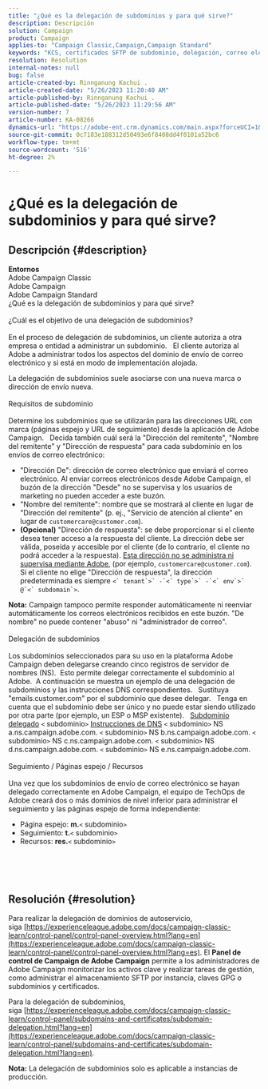 ```yaml
---
title: "¿Qué es la delegación de subdominios y para qué sirve?"
description: Descripción
solution: Campaign
product: Campaign
applies-to: "Campaign Classic,Campaign,Campaign Standard"
keywords: "KCS, certificados SFTP de subdominio, delegación, correo electrónico, respuesta, campaña"
resolution: Resolution
internal-notes: null
bug: false
article-created-by: Rinnganung Kachui .
article-created-date: "5/26/2023 11:20:40 AM"
article-published-by: Rinnganung Kachui .
article-published-date: "5/26/2023 11:29:56 AM"
version-number: 7
article-number: KA-08266
dynamics-url: "https://adobe-ent.crm.dynamics.com/main.aspx?forceUCI=1&pagetype=entityrecord&etn=knowledgearticle&id=c99d6e52-b7fb-ed11-8849-6045bd006c82"
source-git-commit: 0c7183e188312d50493e6f8408dd4f0101a52bc6
workflow-type: tm+mt
source-wordcount: '516'
ht-degree: 2%

---
```


# ¿Qué es la delegación de subdominios y para qué sirve?

## Descripción {#description}

<b>Entornos</b>
<br>Adobe Campaign Classic
<br>Adobe Campaign
<br>Adobe Campaign Standard
<br>¿Qué es la delegación de subdominios y para qué sirve?<br><br>¿Cuál es el objetivo de una delegación de subdominios?<br><br>
En el proceso de delegación de subdominios, un cliente autoriza a otra empresa o entidad a administrar un subdominio.  
El cliente autoriza al Adobe a administrar todos los aspectos del dominio de envío de correo electrónico y si está en modo de implementación alojada.

La delegación de subdominios suele asociarse con una nueva marca o dirección de envío nueva.
<br><br>Requisitos de subdominio<br><br>
Determine los subdominios que se utilizarán para las direcciones URL con marca (páginas espejo y URL de seguimiento) desde la aplicación de Adobe Campaign.  
Decida también cuál será la &quot;Dirección del remitente&quot;, &quot;Nombre del remitente&quot; y &quot;Dirección de respuesta&quot; para cada subdominio en los envíos de correo electrónico:

- &quot;Dirección De&quot;: dirección de correo electrónico que enviará el correo electrónico. Al enviar correos electrónicos desde Adobe Campaign, el buzón de la dirección &quot;Desde&quot; no se supervisa y los usuarios de marketing no pueden acceder a este buzón.
- &quot;Nombre del remitente&quot;: nombre que se mostrará al cliente en lugar de &quot;Dirección del remitente&quot; (p. ej., &quot;Servicio de atención al cliente&quot; en lugar de `customercare@customer.com`).
- <b>(Opcional)</b> &quot;Dirección de respuesta&quot;: se debe proporcionar si el cliente desea tener acceso a la respuesta del cliente. La dirección debe ser válida, poseída y accesible por el cliente (de lo contrario, el cliente no podrá acceder a la respuesta). <u>Esta dirección no se administra ni supervisa mediante Adobe</u>, (por ejemplo, `customercare@customer.com`). Si el cliente no elige &quot;Dirección de respuesta&quot;, la dirección predeterminada es siempre ``<` tenant`>` -`<` type`>` -`<` env`>` @`<` subdomain`>``.


<b>Nota:</b> Campaign tampoco permite responder automáticamente ni reenviar automáticamente los correos electrónicos recibidos en este buzón. &quot;De nombre&quot; no puede contener &quot;abuso&quot; ni &quot;administrador de correo&quot;.
<br><br>Delegación de subdominios<br><br>
Los subdominios seleccionados para su uso en la plataforma Adobe Campaign deben delegarse creando cinco registros de servidor de nombres (NS). 
Esto permite delegar correctamente el subdominio al Adobe.  A continuación se muestra un ejemplo de una delegación de subdominios y las instrucciones DNS correspondientes.  
Sustituya &quot;emails.customer.com&quot; por el subdominio que desee delegar.  
Tenga en cuenta que el subdominio debe ser único y no puede estar siendo utilizado por otra parte (por ejemplo, un ESP o MSP existente).
 
<u>Subdominio delegado</u>
`<` subdominio`>`
<u>Instrucciones de DNS</u>
`<` subdominio`>`  NS a.ns.campaign.adobe.com.
`<` subdominio`>`  NS b.ns.campaign.adobe.com.
`<` subdominio`>`  NS c.ns.campaign.adobe.com.
`<` subdominio`>`  NS d.ns.campaign.adobe.com.
`<` subdominio`>`  NS e.ns.campaign.adobe.com.
<br><br>Seguimiento / Páginas espejo / Recursos<br><br>
Una vez que los subdominios de envío de correo electrónico se hayan delegado correctamente en Adobe Campaign, el equipo de TechOps de Adobe creará dos o más dominios de nivel inferior para administrar el seguimiento y las páginas espejo de forma independiente:

- Página espejo: <b>m.</b>`<` subdominio`>`
- Seguimiento: <b>t.</b>`<` subdominio`>`
- Recursos: <b>res.</b>`<` subdominio`>`

<br><br> <br>

## Resolución {#resolution}


Para realizar la delegación de dominios de autoservicio, siga [https://experienceleague.adobe.com/docs/campaign-classic-learn/control-panel/control-panel-overview.html?lang=en](https://experienceleague.adobe.com/docs/campaign-classic-learn/control-panel/control-panel-overview.html?lang=es).
El <b>Panel de control de Campaign de Adobe Campaign</b> permite a los administradores de Adobe Campaign monitorizar los activos clave y realizar tareas de gestión, como administrar el almacenamiento SFTP por instancia, claves GPG o subdominios y certificados.

Para la delegación de subdominios, siga [https://experienceleague.adobe.com/docs/campaign-classic-learn/control-panel/subdomains-and-certificates/subdomain-delegation.html?lang=en](https://experienceleague.adobe.com/docs/campaign-classic-learn/control-panel/subdomains-and-certificates/subdomain-delegation.html?lang=en).

<b>Nota:</b> La delegación de subdominios solo es aplicable a instancias de producción.

